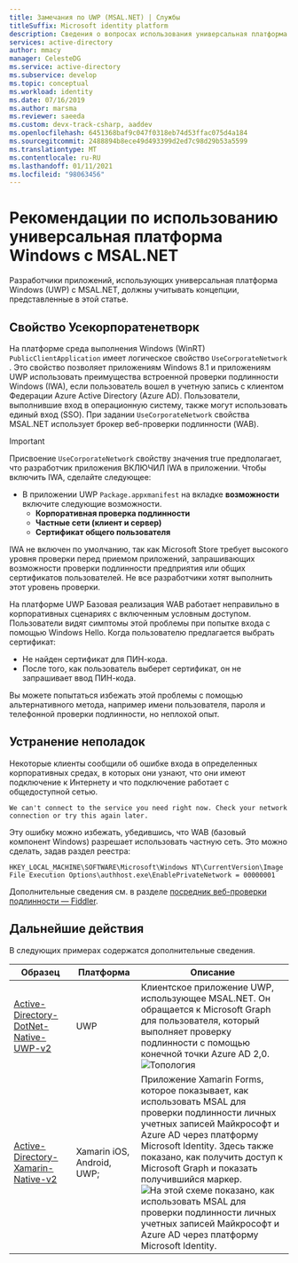 ```yaml
---
title: Замечания по UWP (MSAL.NET) | Службы
titleSuffix: Microsoft identity platform
description: Сведения о вопросах использования универсальная платформа Windows (UWP) с помощью библиотеки проверки подлинности Майкрософт для .NET (MSAL.NET).
services: active-directory
author: mmacy
manager: CelesteDG
ms.service: active-directory
ms.subservice: develop
ms.topic: conceptual
ms.workload: identity
ms.date: 07/16/2019
ms.author: marsma
ms.reviewer: saeeda
ms.custom: devx-track-csharp, aaddev
ms.openlocfilehash: 6451368baf9c047f0318eb74d53ffac075d4a184
ms.sourcegitcommit: 2488894b8ece49d493399d2ed7c98d29b53a5599
ms.translationtype: MT
ms.contentlocale: ru-RU
ms.lasthandoff: 01/11/2021
ms.locfileid: "98063456"
---
```

# <a name="considerations-for-using-universal-windows-platform-with-msalnet"></a>Рекомендации по использованию универсальная платформа Windows с MSAL.NET
Разработчики приложений, использующих универсальная платформа Windows (UWP) с MSAL.NET, должны учитывать концепции, представленные в этой статье.

## <a name="the-usecorporatenetwork-property"></a>Свойство Усекорпоратенетворк
На платформе среда выполнения Windows (WinRT) `PublicClientApplication` имеет логическое свойство `UseCorporateNetwork` . Это свойство позволяет приложениям Windows 8.1 и приложениям UWP использовать преимущества встроенной проверки подлинности Windows (IWA), если пользователь вошел в учетную запись с клиентом Федерации Azure Active Directory (Azure AD). Пользователи, выполнившие вход в операционную систему, также могут использовать единый вход (SSO). При задании `UseCorporateNetwork` свойства MSAL.NET использует брокер веб-проверки подлинности (WAB).

> [!IMPORTANT]
> Присвоение `UseCorporateNetwork` свойству значения true предполагает, что разработчик приложения ВКЛЮЧИЛ IWA в приложении. Чтобы включить IWA, сделайте следующее:
> - В приложении UWP `Package.appxmanifest` на вкладке **возможности** включите следующие возможности.
>   - **Корпоративная проверка подлинности**
>   - **Частные сети (клиент и сервер)**
>   - **Сертификат общего пользователя**

IWA не включен по умолчанию, так как Microsoft Store требует высокого уровня проверки перед приемом приложений, запрашивающих возможности проверки подлинности предприятия или общих сертификатов пользователей. Не все разработчики хотят выполнить этот уровень проверки.

На платформе UWP Базовая реализация WAB работает неправильно в корпоративных сценариях с включенным условным доступом. Пользователи видят симптомы этой проблемы при попытке входа с помощью Windows Hello. Когда пользователю предлагается выбрать сертификат:

- Не найден сертификат для ПИН-кода.
- После того, как пользователь выберет сертификат, он не запрашивает ввод ПИН-кода.

Вы можете попытаться избежать этой проблемы с помощью альтернативного метода, например имени пользователя, пароля и телефонной проверки подлинности, но неплохой опыт.

## <a name="troubleshooting"></a>Устранение неполадок

Некоторые клиенты сообщили об ошибке входа в определенных корпоративных средах, в которых они узнают, что они имеют подключение к Интернету и что подключение работает с общедоступной сетью.

```Text
We can't connect to the service you need right now. Check your network connection or try this again later.
```

Эту ошибку можно избежать, убедившись, что WAB (базовый компонент Windows) разрешает использовать частную сеть. Это можно сделать, задав раздел реестра:

```Text
HKEY_LOCAL_MACHINE\SOFTWARE\Microsoft\Windows NT\CurrentVersion\Image File Execution Options\authhost.exe\EnablePrivateNetwork = 00000001
```

Дополнительные сведения см. в разделе [посредник веб-проверки подлинности — Fiddler](/windows/uwp/security/web-authentication-broker#fiddler).

## <a name="next-steps"></a>Дальнейшие действия
В следующих примерах содержатся дополнительные сведения.

Образец | Платформа | Описание 
|------ | -------- | -----------|
|[Active-Directory-DotNet-Native-UWP-v2](https://github.com/azure-samples/active-directory-dotnet-native-uwp-v2) | UWP | Клиентское приложение UWP, использующее MSAL.NET. Он обращается к Microsoft Graph для пользователя, который выполняет проверку подлинности с помощью конечной точки Azure AD 2,0. <br>![Топология](media/msal-net-uwp-considerations/topology-native-uwp.png)|
|[Active-Directory-Xamarin-Native-v2](https://github.com/Azure-Samples/active-directory-xamarin-native-v2) | Xamarin iOS, Android, UWP; | Приложение Xamarin Forms, которое показывает, как использовать MSAL для проверки подлинности личных учетных записей Майкрософт и Azure AD через платформу Microsoft Identity. Здесь также показано, как получить доступ к Microsoft Graph и показать получившийся маркер. <br>![На этой схеме показано, как использовать MSAL для проверки подлинности личных учетных записей Майкрософт и Azure AD через платформу Microsoft Identity.](media/msal-net-uwp-considerations/topology-xamarin-native.png)|
